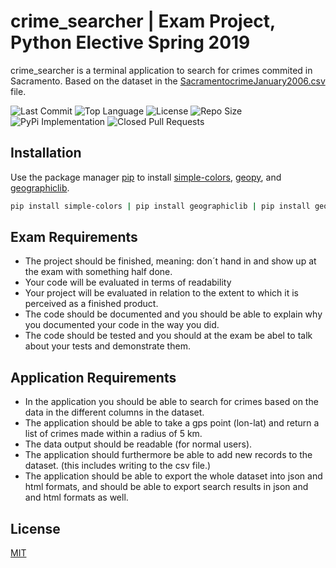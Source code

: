 # crime_searcher | Exam Project, Python Elective Spring 2019
crime_searcher is a terminal application to search for crimes commited in Sacramento. Based on the dataset in the [SacramentocrimeJanuary2006.csv](csv-files/SacramentocrimeJanuary2006.csv) file.

![Last Commit](https://img.shields.io/github/last-commit/martinloesethjensen/crime_searcher.svg) ![Top Language](https://img.shields.io/github/languages/top/martinloesethjensen/crime_searcher.svg) ![License](https://img.shields.io/github/license/martinloesethjensen/crime_searcher.svg) ![Repo Size](https://img.shields.io/github/repo-size/martinloesethjensen/crime_searcher.svg) ![PyPi Implementation](https://img.shields.io/pypi/implementation/geopy.svg) ![Closed Pull Requests](https://img.shields.io/github/issues-pr-closed/martinloesethjensen/crime_searcher.svg)

## Installation 
Use the package manager [pip](https://pip.pypa.io/en/stable/) to install [simple-colors](https://pypi.org/project/simple-colors/), [geopy](https://pypi.org/project/geopy/), and [geographiclib](https://pypi.org/project/geographiclib/).

```bash
pip install simple-colors | pip install geographiclib | pip install geopy

```

## Exam Requirements
* The project should be finished, meaning: don´t hand in and show up at the exam with something half done.  
* Your code will be evaluated in terms of readability  
* Your project will be evaluated in relation to the extent to which it is perceived as a finished product.  
* The code should be documented and you should be able to explain why you documented your code in the way you did.  
* The code should be tested and you should at the exam be abel to talk about your tests and demonstrate them.


## Application Requirements
* In the application you should be able to search for crimes based on the data in the different columns in the dataset.
* The application should be able to take a gps point (lon-lat) and return a list of crimes made within a radius of 5 km.
* The data output should be readable (for normal users).
* The application should furthermore be able to add new records to the dataset. (this includes writing to the csv file.)
* The application should be able to export the whole dataset into json and html formats, and should be able to export search results in json and and html formats as well.

## License
[MIT](https://choosealicense.com/licenses/mit/)
